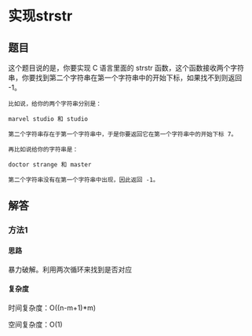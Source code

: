 # 实现strstr

## 题目


这个题目说的是，你要实现 C 语言里面的 strstr 函数，这个函数接收两个字符串，你要找到第二个字符串在第一个字符串中的开始下标，如果找不到则返回 -1。

```
比如说，给你的两个字符串分别是：

marvel studio 和 studio

第二个字符串存在于第一个字符串中，于是你要返回它在第一个字符串中的开始下标 7。

再比如说给你的字符串是：

doctor strange 和 master

第二个字符串没有在第一个字符串中出现，因此返回 -1。
```

## 解答

### 方法1

#### 思路

暴力破解。利用两次循环来找到是否对应

#### 复杂度

时间复杂度：O((n-m+1)*m)

空间复杂度：O(1)
